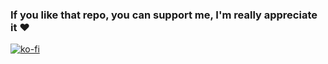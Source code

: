 ### If you like that repo, you can support me, I'm really appreciate it :heart:
[![ko-fi](https://www.ko-fi.com/img/githubbutton_sm.svg)](https://ko-fi.com/R3D9477)
